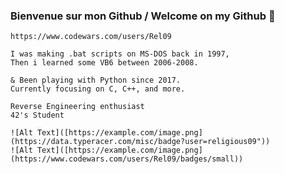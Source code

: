 ### Bienvenue sur mon Github / Welcome on my Github :fox_face:

```https://www.codewars.com/users/Rel09```
```
I was making .bat scripts on MS-DOS back in 1997,
Then i learned some VB6 between 2006-2008.

& Been playing with Python since 2017.
Currently focusing on C, C++, and more.

Reverse Engineering enthusiast
42's Student

![Alt Text]([https://example.com/image.png](https://data.typeracer.com/misc/badge?user=religious09"))
![Alt Text]([https://example.com/image.png](https://www.codewars.com/users/Rel09/badges/small))
